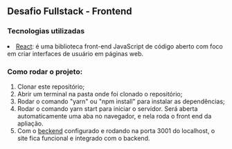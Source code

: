 ## Desafio Fullstack - Frontend

### Tecnologias utilizadas

<li><a href="https://pt-br.reactjs.org/">React</a>: é uma biblioteca front-end JavaScript de código aberto com foco em criar interfaces de usuário em páginas web.

<br>

### Como rodar o projeto:

<ol>
    <li> Clonar este repositório;
    <li> Abrir um terminal na pasta onde foi clonado o repositório;
    <li> Rodar o comando "yarn" ou "npm install" para instalar as dependências;
    <li> Rodar o comando yarn start para iniciar o servidor. Será aberta automaticamente uma aba no navegador, e nela roda o front end da apliação. 
    <li> Com o <a href="https://github.com/jessicacolombo/teste-pratico-DSIN-backend">beckend</a> configurado e rodando na porta 3001 do localhost, o site fica funcional e integrado com o backend. 
</ol>
